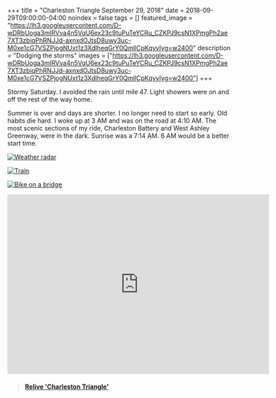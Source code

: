 +++
title =  "Charleston Triangle September 29, 2018"
date = 2018-09-29T09:00:00-04:00
noindex = false
tags = []
featured_image = "https://lh3.googleusercontent.com/D-wDRbUoga3mIRVva4n5VqU6ex23c9tuPuTeYCRu_CZKPJ9csN1XPmgPh2ae7XT3zbiqPhRNJJd-axnxdOJtsD8uwy3uc-M0xe1cG7VSZPjogNUxt1z3XdlheqGrY0QmllCpKqyvIyg=w2400"
description = "Dodging the storms"
images = ["https://lh3.googleusercontent.com/D-wDRbUoga3mIRVva4n5VqU6ex23c9tuPuTeYCRu_CZKPJ9csN1XPmgPh2ae7XT3zbiqPhRNJJd-axnxdOJtsD8uwy3uc-M0xe1cG7VSZPjogNUxt1z3XdlheqGrY0QmllCpKqyvIyg=w2400"]
+++

Stormy Saturday. I avoided the rain until mile 47. Light showers were on and off the rest of the way home.

Summer is over and days are shorter. I no longer need to start so early. Old habits die hard. I woke up at 3 AM and was on the road at 4:10 AM. The most scenic sections of my ride, Charleston Battery and West Ashley Greenway, were in the dark. Sunrise was a 7:14 AM. 6 AM would be a better start time.

[![Weather radar](https://lh3.googleusercontent.com/_hcBqFXA0ExTBmC3Jw6C91OdOsZOvZXiBgOypU1D_b47bFa_NGVlGCFwx0HvP19zpS4FiIu2dS4erXAKjvaO0s_anW-RDF1eRJFWqTwfC7Lq_zQjoHwdyL8MUspnpQaAm13ovNzorFc=w2400)](https://lh3.googleusercontent.com/_hcBqFXA0ExTBmC3Jw6C91OdOsZOvZXiBgOypU1D_b47bFa_NGVlGCFwx0HvP19zpS4FiIu2dS4erXAKjvaO0s_anW-RDF1eRJFWqTwfC7Lq_zQjoHwdyL8MUspnpQaAm13ovNzorFc=w2400)

[![Train](https://lh3.googleusercontent.com/m6jUGlpo0lrOixNJuMqAH9uhhvfoPnmfHIKvP_B_3BcXjX1GTo-dqp8XjZbe4Q_VVTgSeTwgaKUMt56MpbdNw9Pg-OlVNndfO8Z5P16kMT-EGGtbQbqJwVUPxZnSQ0HqvPJvcf7rL3w=w2400)](https://lh3.googleusercontent.com/m6jUGlpo0lrOixNJuMqAH9uhhvfoPnmfHIKvP_B_3BcXjX1GTo-dqp8XjZbe4Q_VVTgSeTwgaKUMt56MpbdNw9Pg-OlVNndfO8Z5P16kMT-EGGtbQbqJwVUPxZnSQ0HqvPJvcf7rL3w=w2400)


[![Bike on  a bridge](https://lh3.googleusercontent.com/oh8XfbC0bU5Y5Yqjb7F8dDq8Gjt4SWGWf6SfnYPgSob7XKKSzqYjH8hotRAjldJtsOiBY_dz1ZMGpUcxcBmt4VqfwIFxGWAiDSZxwlwiBJDHj_BNUYDSCsdxsMUL0K2brvNzGS9Rar8=w2400)](https://lh3.googleusercontent.com/oh8XfbC0bU5Y5Yqjb7F8dDq8Gjt4SWGWf6SfnYPgSob7XKKSzqYjH8hotRAjldJtsOiBY_dz1ZMGpUcxcBmt4VqfwIFxGWAiDSZxwlwiBJDHj_BNUYDSCsdxsMUL0K2brvNzGS9Rar8=w2400)

<iframe height='405' width='590' frameborder='0' allowtransparency='true' scrolling='no' src='https://www.strava.com/activities/1872867109/embed/1927723f45e2b99c13cd42774c2647f271436a62'></iframe>

<blockquote class="embedly-card" data-card-controls="0" data-card-key="f1631a41cb254ca5b035dc5747a5bd75"><h4><a href="https://www.relive.cc/view/1872867109?r=embed-site">Relive 'Charleston Triangle'</a></h4></blockquote>
        <script async src="//cdn.embedly.com/widgets/platform.js" charset="UTF-8"></script>
